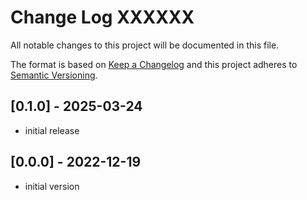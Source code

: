 # Change Log XXXXXX

All notable changes to this project will be documented in this file.

The format is based on [Keep a Changelog](http://keepachangelog.com/)
and this project adheres to [Semantic Versioning](http://semver.org/).


## [0.1.0] - 2025-03-24
- initial release


## [0.0.0] - 2022-12-19
- initial version

